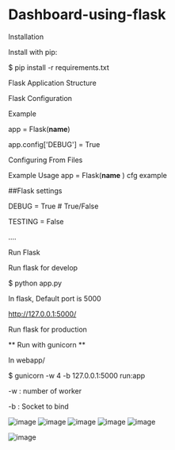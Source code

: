 # Dashboard-using-flask

Installation

Install with pip:

$ pip install -r requirements.txt

Flask Application Structure


Flask Configuration

Example

app = Flask(__name__)

app.config['DEBUG'] = True

Configuring From Files

Example Usage
app = Flask(__name__ )
cfg example

##Flask settings

DEBUG = True  # True/False

TESTING = False


....



Run Flask

Run flask for develop

$ python app.py

In flask, Default port is 5000

 http://127.0.0.1:5000/

Run flask for production

** Run with gunicorn **


In webapp/


$ gunicorn -w 4 -b 127.0.0.1:5000 run:app


-w : number of worker

-b : Socket to bind

![image](https://user-images.githubusercontent.com/54638339/173277904-7b7f6e50-2aa5-41b8-8346-f6d8a101d513.png)
![image](https://user-images.githubusercontent.com/54638339/173277939-bff3cced-c734-49bb-abaa-b6b8f3a0d514.png)
![image](https://user-images.githubusercontent.com/54638339/173277993-4ca23f93-58f3-40ff-a919-f2db26f92f62.png)
![image](https://user-images.githubusercontent.com/54638339/173278035-b436debc-da86-4894-9ace-318722cfa513.png)
![image](https://user-images.githubusercontent.com/54638339/173279070-c4409b82-ca32-4b66-b31c-1dafef3f0b7f.png)

![image](https://user-images.githubusercontent.com/54638339/173278749-d871b5d8-bee0-4aba-9126-821e6fc95282.png)


